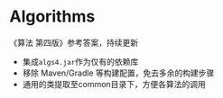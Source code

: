 # Algorithms

《算法 第四版》参考答案，持续更新

* 集成`algs4.jar`作为仅有的依赖库
* 移除 Maven/Gradle 等构建配置，免去多余的构建步骤
* 通用的类提取至common目录下，方便各算法的调用
